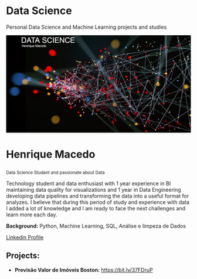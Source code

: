 # **Data Science**
Personal Data Science and Machine Learning projects and studies

<p align="center">
  <img src="background_linkedin.jpg" >
</p>

# Henrique Macedo
<sub>Data Science Studant and passionate about Data</sub>

Technology student and data enthusiast with 1 year experience in BI
maintaining data quality for visualizations and 1 year in Data Engineering
developing data pipelines and transforming the data into a useful format for
analyzes. I believe that during this period of study and experience with data
I added a lot of knowledge and I am ready to face the next challenges and
learn more each day.

**Background:** Python, Machine Learning, SQL, Análise e limpeza de Dados

[Linkedin Profile](https://www.linkedin.com/in/henrique-macedo-08469a150/)

## Projects:
 
* **Previsão Valor de Imóveis Boston:** https://bit.ly/37FDruP

